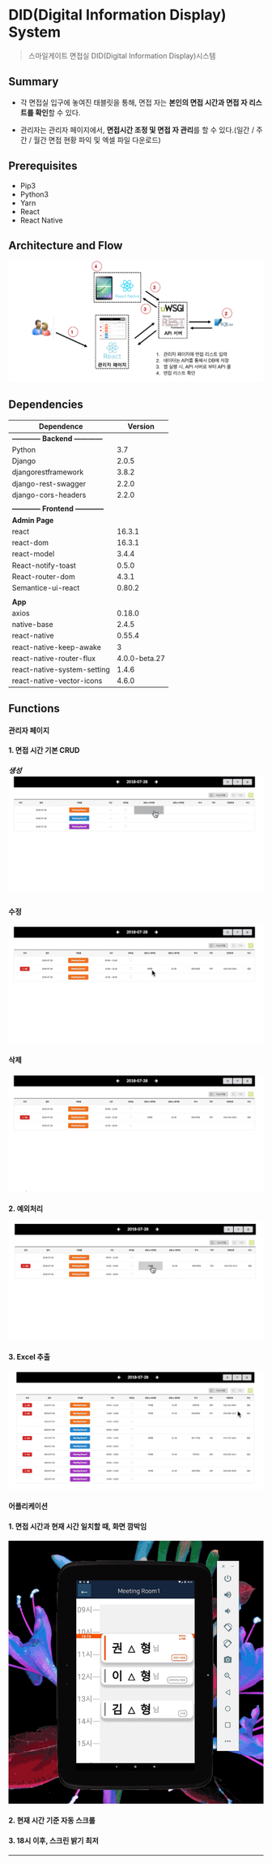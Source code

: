 # DID(Digital Information Display) System

> 스마일게이트 면접실 DID(Digital Information Display)시스템



## Summary

* 각 면접실 입구에 놓여진 태블릿을 통해, 면접 자는 **본인의 면접 시간과 면접 자 리스트를 확인**할 수 있다.

* 관리자는 관리자 페이지에서, **면접시간 조정 및 면접 자 관리**를 할 수 있다.(일간 / 주간 / 월간 면접 현황 파익 및 엑셀 파일 다운로드)



## Prerequisites

- Pip3
- Python3
- Yarn
- React
- React Native



## Architecture and Flow

![image-20190207074127133](assets/image-20190207074127133.png)





## Dependencies

| Dependence                  | Version       |
| --------------------------- | ------------- |
| **———— Backend ————**       |               |
| Python                      | 3.7           |
| Django                      | 2.0.5         |
| djangorestframework         | 3.8.2         |
| django-rest-swagger         | 2.2.0         |
| django-cors-headers         | 2.2.0         |
|                             |               |
| **———— Frontend ————**      |               |
| **Admin Page**              |               |
| react                       | 16.3.1        |
| react-dom                   | 16.3.1        |
| react-model                 | 3.4.4         |
| React-notify-toast          | 0.5.0         |
| React-router-dom            | 4.3.1         |
| Semantice-ui-react          | 0.80.2        |
|                             |               |
| **App**                     |               |
| axios                       | 0.18.0        |
| native-base                 | 2.4.5         |
| react-native                | 0.55.4        |
| react-native-keep-awake     | 3             |
| react-native-router-flux    | 4.0.0-beta.27 |
| react-native-system-setting | 1.4.6         |
| react-native-vector-icons   | 4.6.0         |



## Functions



#### 관리자 페이지



#### 1. 면접 시간 기본 CRUD



##### 생성​		![create](assets/create.gif)

##### 	



#### 수정

![update](assets/update.gif)





#### 삭제

![delete](assets/delete.gif)





#### 2. 예외처리

![exception](assets/exception-9491835.gif)





#### 3. Excel 추출

![excel2](assets/excel2.gif)







#### 어플리케이션

#### 	1. 면접 시간과 현재 시간 일치할 때, 화면 깜박임

![appscreen](assets/appscreen.gif)

#### 	2. 현재 시간 기준 자동 스크롤

#### 	3. 18시 이후, 스크린 밝기 최저







------


